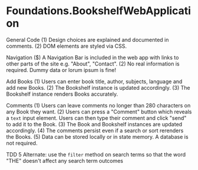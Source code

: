 # Foundations.BookshelfWebApplication

General Code
(1) Design choices are explained and documented in comments.
(2) DOM elements are styled via CSS.

Navigation
($) A Navigation Bar is included in the web app with links to other parts of the site e.g. "About", "Contact".
(2) No real information is required. Dummy data or lorum ipsum is fine!

Add Books
(1) Users can enter book title, author, subjects, language and add new Books.
(2) The Bookshelf instance is updated accordingly.
(3) The Bookshelf instance renders Books accurately.

Comments
(1) Users can leave comments no longer than 280 characters on any Book they want.
(2) Users can press a "Comment" button which reveals a `text` input element. Users can then type their comment and click "send" to add it to the Book.
(3) The Book and Bookshelf instances are updated accordingly.
(4) The comments persist even if a search or sort rerenders the Books.
(5) Data can be stored locally or in state memory. A database is not required.

TDD 5 Alternate: use the `filter` method on search terms so that the word "THE" doesn't affect any search term outcomes
